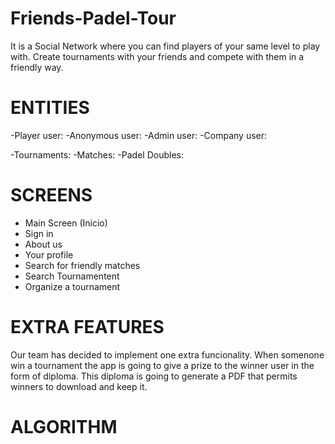 # Friends-Padel-Tour
It is a Social Network where you can find players of your same level to play with. Create tournaments with your friends and compete with them in a friendly way.

# ENTITIES
-Player user:
-Anonymous user:
-Admin user:
-Company user:

-Tournaments:
-Matches:
-Padel Doubles:

# SCREENS
- Main Screen (Inicio)
- Sign in
- About us
- Your profile
- Search for friendly matches
- Search Tournamentent 
- Organize a tournament

# EXTRA FEATURES
Our team has decided to implement one extra funcionality. When somenone win a tournament the app is going to give a prize to the winner user in the form of diploma. This diploma is going to generate a PDF that permits winners to download and keep it. 

# ALGORITHM
